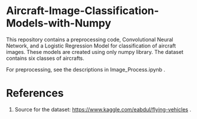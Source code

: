 # Aircraft-Image-Classification-Models-with-Numpy

This repository contains a preprocessing code, Convolutional Neural Network, and a Logistic Regression Model for classification of aircraft images. These models are created using only numpy library. The dataset contains six classes of aircrafts. 

For preprocessing, see the descriptions in Image_Process.ipynb .

# References
1. Source for the dataset: https://www.kaggle.com/eabdul/flying-vehicles .
